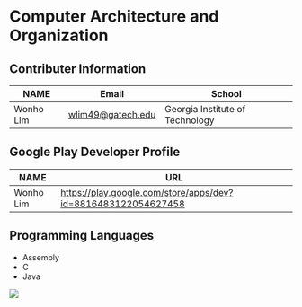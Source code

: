 # Computer Architecture and Organization

## Contributer Information
<!-- Tables -->
| NAME      | Email                |School                            |
| --------- | -------------------- |----------------------------------|
| Wonho Lim | wlim49@gatech.edu    | Georgia Institute of Technology  |

## Google Play Developer Profile
| NAME      | URL                                                           |       
| --------- | --------------------------------------------------------------|
| Wonho Lim | https://play.google.com/store/apps/dev?id=8816483122054627458 |

## Programming Languages
* Assembly
* C
* Java

![](https://cdn2.picryl.com/photo/1952/02/21/naca-computer-operates-an-ibm-telereader-5b6f9f-1024.jpg)
